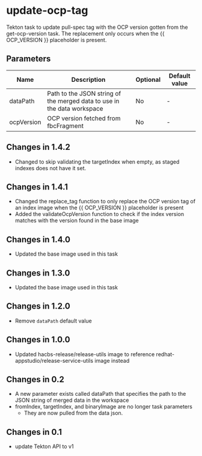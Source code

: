 # update-ocp-tag
Tekton task to update pull-spec tag with the OCP version gotten from the get-ocp-version task. The replacement only
occurs when the {{ OCP_VERSION }} placeholder is present.

## Parameters

| Name       | Description                                                             | Optional | Default value |
|------------|-------------------------------------------------------------------------|----------|---------------|
| dataPath   | Path to the JSON string of the merged data to use in the data workspace | No       | -             |
| ocpVersion | OCP version fetched from fbcFragment                                    | No       | -             |

## Changes in 1.4.2
* Changed to skip validating the targetIndex when empty, as staged indexes does not have it set.

## Changes in 1.4.1
* Changed the replace_tag function to only replace the OCP version tag of an index image when the {{ OCP_VERSION }}
  placeholder is present
* Added the validateOcpVersion function to check if the index version matches with the version found in the base image

## Changes in 1.4.0
* Updated the base image used in this task

## Changes in 1.3.0
* Updated the base image used in this task

## Changes in 1.2.0
* Remove `dataPath` default value

## Changes in 1.0.0
* Updated hacbs-release/release-utils image to reference redhat-appstudio/release-service-utils image instead

## Changes in 0.2
* A new parameter exists called dataPath that specifies the path to the JSON string of merged data in the workspace
* fromIndex, targetIndex, and binaryImage are no longer task parameters
    * They are now pulled from the data json.

## Changes in 0.1
* update Tekton API to v1
